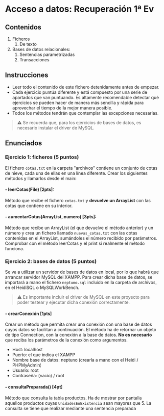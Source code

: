 # Acceso a datos: Recuperación 1ª Ev

## Contenidos
1. Ficheros
    1. De texto
2. Bases de datos relacionales:
    1. Sentencias parametrizadas
    2. Transacciones


## Instrucciones

- Leer todo el contenido de este fichero detenidamente antes de empezar.
- Cada ejercicio puntúa diferente y está compuesto por una serie de apartados que van puntuando.
  Es altamente recomendable detectar qué ejercicios se pueden hacer de manera más sencilla y rápida para aprovechar el
  tiempo de la mejor manera posible.
- Todos los métodos tendrán que contemplar las excepciones necesarias.

>⚠️ Se recuerda que, para los ejercicios de bases de datos, es necesario instalar el driver de MySQL.

## Enunciados

### Ejercicio 1: ficheros (5 puntos)

El fichero `cotas.txt` en la carpeta "archivos" contiene un conjunto de cotas de nieve, cada una de ellas en una línea diferente.
Crear los siguientes métodos y llamarlos desde el main:

#### - leerCotas(File) [2pts]:
Método que recibe el fichero `cotas.txt` y **devuelve un ArrayList** con las cotas que contiene en su interior.

#### - aumentarCotas(ArrayList<Integer>, numero) [3pts]:
Método que recibe un ArrayList (el que devuelve el método anterior) y un número y crea un fichero llamado `nuevas_cotas.txt` con las cotas contenidas en el ArrayList, sumándoles el número recibido por parámetros.
Comprobar con el método leerCotas y el print si realmente el método funciona.


### Ejercicio 2: bases de datos (5 puntos)
Se va a utilizar un servidor de bases de datos en local, por lo que habrá que arrancar servidor MySQL del XAMPP.
Para crear dicha base de datos, se importará a mano el fichero `neptuno.sql` incluido en la carpeta de archivos, en el HeidiSQL o MySQLWorkBench.
>⚠️ Es importante incluir el driver de MySQL en este proyecto para poder testear y ejecutar dicha conexión correctamente.

#### - crearConexión [1pts]
Crear un método que permita crear una conexión con una base de datos cuyos datos se facilitan a continuación.
El método ha de retornar un objeto de tipo Connection, con la conexión a la base de datos.
**No es necesario** que reciba los parámetros de la conexión como argumentos.

- Host: localhost
- Puerto: el que indica el XAMPP
- Nombre base de datos: neptuno (crearla a mano con el Heidi / PHPMyAdmin)
- Usuario: root
- Contraseña: (vacío) / root


#### - consultaPreparada() [4pt]
Método que consulta la tabla productos. Ha de mostrar por pantalla aquellos productos cuyas `UnidadesEnExistencia` sean mayores que 5.
La consulta se tiene que realizar mediante una sentencia preparada